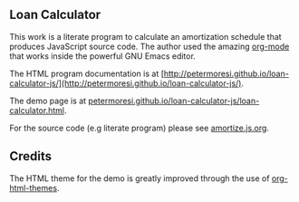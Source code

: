 Loan Calculator
--
This work is a literate program to calculate an amortization schedule that produces JavaScript source code. The author used the amazing [org-mode](http://org-mode.org) that works inside the powerful GNU Emacs editor.

The HTML program documentation is at [http://petermoresi.github.io/loan-calculator-js/](http://petermoresi.github.io/loan-calculator-js/).

The demo page is at [petermoresi.github.io/loan-calculator-js/loan-calculator.html](http://petermoresi.github.io/loan-calculator-js/loan-calculator.js).

For the source code (e.g literate program) please see [amortize.js.org](./amortize.js.org). 

Credits
--
The HTML theme for the demo is greatly improved through the use of [org-html-themes](https://github.com/fniessen/org-html-themes).
